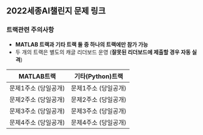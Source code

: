 ## 2022세종AI챌린지 문제 링크

### 트랙관련 주의사항
- **MATLAB 트랙과 기타 트랙 둘 중 하나의 트랙에만 참가 가능**
- 두 개의 트랙은 별도의 캐글 리더보드 운영 (**잘못된 리더보드에 제출할 경우 자동 실격**)

|MATLAB트랙|기타(Python)트랙|
|----------|---------------|
|문제1주소 (당일공개)|문제1주소 (당일공개)|
|문제2주소 (당일공개)|문제2주소 (당일공개)|
|문제3주소 (당일공개)|문제3주소 (당일공개)|
|문제4주소 (당일공개)|문제4주소 (당일공개)|
